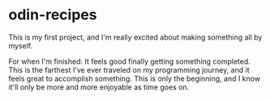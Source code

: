 # odin-recipes
This is my first project, and I'm really excited about making something all by myself.

For when I'm finished: It feels good finally getting something completed. This is the farthest I've ever traveled on my programming journey, and it feels great to accomplish something. This is only the beginning, and I know it'll only be more and more enjoyable as time goes on.